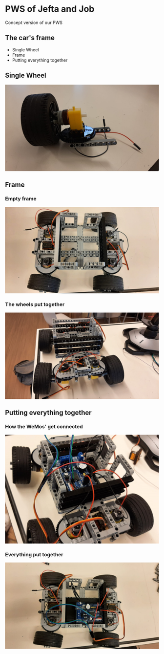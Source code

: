 # PWS of Jefta and Job
Concept version of our PWS

## The car's frame
- Single Wheel
- Frame
- Putting everything together

## Single Wheel
![Single Wheel Image](Images/Single_Wheel.jpeg)

## Frame
### Empty frame
![Frame Top Empty](Images/Top_of_Car_Empty.jpeg)

### The wheels put together
![The Wheels Put Together](Images/Front_of_Car.jpeg)

## Putting everything together
### How the WeMos' get connected
![How the WeMos' get Connected](Images/WeMos_Focussed.jpeg)

### Everything put together
![Everything put Together](Images/Top_of_Car.jpeg)

